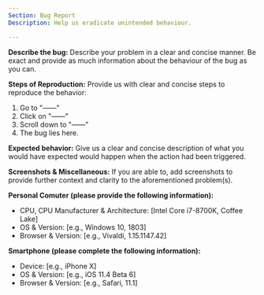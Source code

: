 ```yaml
---
Section: Bug Report
Description: Help us eradicate unintended behaviour.

---
```


**Describe the bug:**
Describe your problem in a clear and concise manner. Be exact and provide as much information about the behaviour of the bug as you can.

**Steps of Reproduction:**
Provide us with clear and concise steps to reproduce the behavior:
1. Go to "——"
2. Click on "——"
3. Scroll down to "——"
4. The bug lies here.

**Expected behavior:**
Give us a clear and concise description of what you would have expected would happen when the action had been triggered.

**Screenshots & Miscellaneous:**
If you are able to, add screenshots to provide further context and clarity to the aforementioned problem(s).

**Personal Comuter (please provide the following information):**
 - CPU, CPU Manufacturer & Architecture: [Intel Core i7-8700K, Coffee Lake]
 - OS & Version: [e.g., Windows 10, 1803]
 - Browser & Version:  [e.g., Vivaldi, 1.15.1147.42]

**Smartphone (please complete the following information):**
 - Device: [e.g., iPhone X]
 - OS & Version: [e.g., iOS 11.4 Beta 6]
 - Browser & Version: [e.g., Safari, 11.1]
